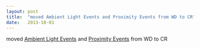 ```yaml
---
layout: post
title:  "moved Ambient Light Events and Proximity Events from WD to CR"
date:   2013-10-01
---
```


moved [Ambient Light Events](/spec/ambient-light) and [Proximity Events](/spec/proximity) from WD to CR

